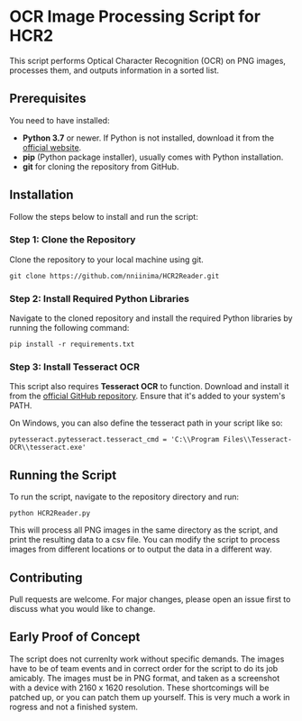 # OCR Image Processing Script for HCR2

This script performs Optical Character Recognition (OCR) on PNG images, processes them, and outputs information in a sorted list.

## Prerequisites

You need to have installed:

-   **Python 3.7** or newer. If Python is not installed, download it from the [official website](https://www.python.org/downloads/).
-   **pip** (Python package installer), usually comes with Python installation.
-   **git** for cloning the repository from GitHub.

## Installation

Follow the steps below to install and run the script:

### Step 1: Clone the Repository

Clone the repository to your local machine using git.

`git clone https://github.com/nniinima/HCR2Reader.git` 

### Step 2: Install Required Python Libraries

Navigate to the cloned repository and install the required Python libraries by running the following command:

`pip install -r requirements.txt` 

### Step 3: Install Tesseract OCR

This script also requires **Tesseract OCR** to function. Download and install it from the [official GitHub repository](https://github.com/tesseract-ocr/tesseract/wiki). Ensure that it's added to your system's PATH.

On Windows, you can also define the tesseract path in your script like so:

`pytesseract.pytesseract.tesseract_cmd = 'C:\\Program Files\\Tesseract-OCR\\tesseract.exe'` 

## Running the Script

To run the script, navigate to the repository directory and run:

`python HCR2Reader.py` 

This will process all PNG images in the same directory as the script, and print the resulting data to a csv file. You can modify the script to process images from different locations or to output the data in a different way.

## Contributing

Pull requests are welcome. For major changes, please open an issue first to discuss what you would like to change.

## Early Proof of Concept

The script does not currenlty work without specific demands. The images have to be of team events and in correct order for the script to do its job amicably. The images must be in PNG format, and taken as a screenshot with a device with 2160 x 1620 resolution. These shortcomings will be patched up, or you can patch them up yourself. This is very much a work in rogress and not a finished system.
